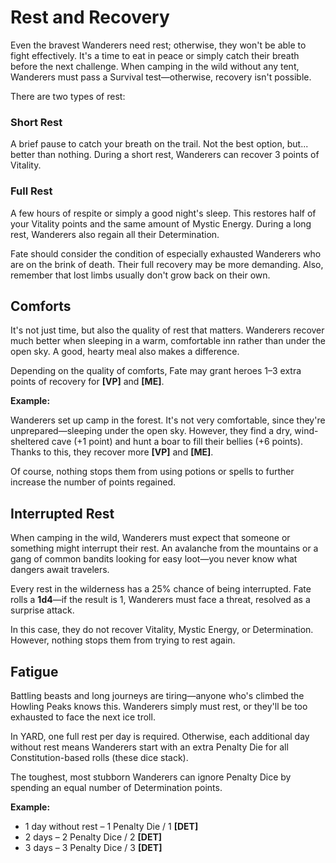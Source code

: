 # Rest and Recovery

Even the bravest Wanderers need rest; otherwise, they won't be able to fight effectively. It's a time to eat in peace or simply catch their breath before the next challenge. When camping in the wild without any tent, Wanderers must pass a Survival test—otherwise, recovery isn't possible.

There are two types of rest:

### Short Rest

A brief pause to catch your breath on the trail. Not the best option, but... better than nothing. During a short rest, Wanderers can recover 3 points of Vitality.

### Full Rest

A few hours of respite or simply a good night's sleep. This restores half of your Vitality points and the same amount of Mystic Energy. During a long rest, Wanderers also regain all their Determination.

Fate should consider the condition of especially exhausted Wanderers who are on the brink of death. Their full recovery may be more demanding. Also, remember that lost limbs usually don't grow back on their own.

## Comforts

It's not just time, but also the quality of rest that matters. Wanderers recover much better when sleeping in a warm, comfortable inn rather than under the open sky. A good, hearty meal also makes a difference.

Depending on the quality of comforts, Fate may grant heroes 1–3 extra points of recovery for **[VP]** and **[ME]**.

**Example:**

Wanderers set up camp in the forest. It's not very comfortable, since they're unprepared—sleeping under the open sky. However, they find a dry, wind-sheltered cave (+1 point) and hunt a boar to fill their bellies (+6 points). Thanks to this, they recover more **[VP]** and **[ME]**.

Of course, nothing stops them from using potions or spells to further increase the number of points regained.

## Interrupted Rest

When camping in the wild, Wanderers must expect that someone or something might interrupt their rest. An avalanche from the mountains or a gang of common bandits looking for easy loot—you never know what dangers await travelers.

Every rest in the wilderness has a 25% chance of being interrupted. Fate rolls a **1d4**—if the result is 1, Wanderers must face a threat, resolved as a surprise attack.

In this case, they do not recover Vitality, Mystic Energy, or Determination. However, nothing stops them from trying to rest again.

## Fatigue

Battling beasts and long journeys are tiring—anyone who's climbed the Howling Peaks knows this. Wanderers simply must rest, or they'll be too exhausted to face the next ice troll.

In YARD, one full rest per day is required. Otherwise, each additional day without rest means Wanderers start with an extra Penalty Die for all Constitution-based rolls (these dice stack).

The toughest, most stubborn Wanderers can ignore Penalty Dice by spending an equal number of Determination points.

**Example:**

- 1 day without rest – 1 Penalty Die / 1 **[DET]**
- 2 days – 2 Penalty Dice / 2 **[DET]**
- 3 days – 3 Penalty Dice / 3 **[DET]**

